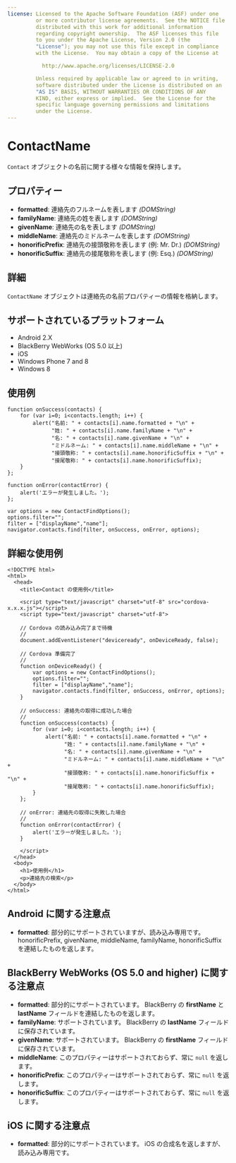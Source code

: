 ```yaml
---
license: Licensed to the Apache Software Foundation (ASF) under one
         or more contributor license agreements.  See the NOTICE file
         distributed with this work for additional information
         regarding copyright ownership.  The ASF licenses this file
         to you under the Apache License, Version 2.0 (the
         "License"); you may not use this file except in compliance
         with the License.  You may obtain a copy of the License at

           http://www.apache.org/licenses/LICENSE-2.0

         Unless required by applicable law or agreed to in writing,
         software distributed under the License is distributed on an
         "AS IS" BASIS, WITHOUT WARRANTIES OR CONDITIONS OF ANY
         KIND, either express or implied.  See the License for the
         specific language governing permissions and limitations
         under the License.
---
```


ContactName
===========

`Contact` オブジェクトの名前に関する様々な情報を保持します。

プロパティー
----------

- __formatted__: 連絡先のフルネームを表します _(DOMString)_
- __familyName__: 連絡先の姓を表します _(DOMString)_
- __givenName__: 連絡先の名を表します _(DOMString)_
- __middleName__: 連絡先のミドルネームを表します _(DOMString)_
- __honorificPrefix__: 連絡先の接頭敬称を表します (例: Mr. Dr.) _(DOMString)_
- __honorificSuffix__: 連絡先の接尾敬称を表します (例: Esq.) _(DOMString)_

詳細
-------

`ContactName` オブジェクトは連絡先の名前プロパティーの情報を格納します。

サポートされているプラットフォーム
-------------------

- Android 2.X
- BlackBerry WebWorks (OS 5.0 以上)
- iOS
- Windows Phone 7 and 8
- Windows 8

使用例
-------------

    function onSuccess(contacts) {
        for (var i=0; i<contacts.length; i++) {
            alert("名前: " + contacts[i].name.formatted + "\n" +
                  "姓: " + contacts[i].name.familyName + "\n" +
                  "名: " + contacts[i].name.givenName + "\n" +
                  "ミドルネーム: " + contacts[i].name.middleName + "\n" +
                  "接頭敬称: " + contacts[i].name.honorificSuffix + "\n" +
                  "接尾敬称: " + contacts[i].name.honorificSuffix);
        }
    };

    function onError(contactError) {
        alert('エラーが発生しました。');
    };

    var options = new ContactFindOptions();
    options.filter="";
    filter = ["displayName","name"];
    navigator.contacts.find(filter, onSuccess, onError, options);

詳細な使用例
------------

    <!DOCTYPE html>
    <html>
      <head>
        <title>Contact の使用例</title>

        <script type="text/javascript" charset="utf-8" src="cordova-x.x.x.js"></script>
        <script type="text/javascript" charset="utf-8">

        // Cordova の読み込み完了まで待機
        //
        document.addEventListener("deviceready", onDeviceReady, false);

        // Cordova 準備完了
        //
        function onDeviceReady() {
            var options = new ContactFindOptions();
            options.filter="";
            filter = ["displayName","name"];
            navigator.contacts.find(filter, onSuccess, onError, options);
        }

        // onSuccess: 連絡先の取得に成功した場合
        //
        function onSuccess(contacts) {
            for (var i=0; i<contacts.length; i++) {
                alert("名前: " + contacts[i].name.formatted + "\n" +
                      "姓: " + contacts[i].name.familyName + "\n" +
                      "名: " + contacts[i].name.givenName + "\n" +
                      "ミドルネーム: " + contacts[i].name.middleName + "\n" +
                      "接頭敬称: " + contacts[i].name.honorificSuffix + "\n" +
                      "接尾敬称: " + contacts[i].name.honorificSuffix);
            }
        };

        // onError: 連絡先の取得に失敗した場合
        //
        function onError(contactError) {
            alert('エラーが発生しました。');
        }

        </script>
      </head>
      <body>
        <h1>使用例</h1>
        <p>連絡先の検索</p>
      </body>
    </html>

Android に関する注意点
------------

- __formatted__: 部分的にサポートされていますが、読み込み専用です。 honorificPrefix, givenName, middleName, familyName, honorificSuffix を連結したものを返します。

BlackBerry WebWorks (OS 5.0 and higher) に関する注意点
---------------------------------------------

- __formatted__: 部分的にサポートされています。 BlackBerry の __firstName__ と __lastName__ フィールドを連結したものを返します。
- __familyName__: サポートされています。 BlackBerry の __lastName__ フィールドに保存されています。
- __givenName__: サポートされています。 BlackBerry の __firstName__ フィールドに保存されています。
- __middleName__: このプロパティーはサポートされておらず、常に `null` を返します。
- __honorificPrefix__: このプロパティーはサポートされておらず、常に `null` を返します。
- __honorificSuffix__: このプロパティーはサポートされておらず、常に `null` を返します。

iOS に関する注意点
------------

- __formatted__: 部分的にサポートされています。 iOS の合成名を返しますが、読み込み専用です。
